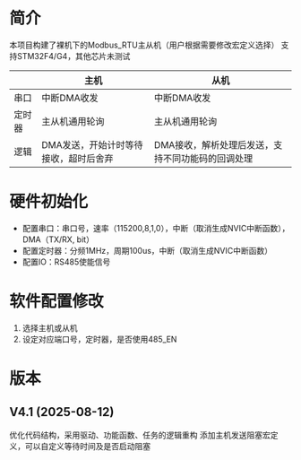 # 简介

本项目构建了裸机下的Modbus_RTU主从机（用户根据需要修改宏定义选择）
支持STM32F4/G4，其他芯片未测试

|        | 主机                                  | 从机                                              |
| ------ | ------------------------------------- | ------------------------------------------------- |
| 串口   | 中断DMA收发                           | 中断DMA收发                                       |
| 定时器 | 主从机通用轮询                        | 主从机通用轮询                                    |
| 逻辑   | DMA发送，开始计时等待接收，超时后舍弃 | DMA接收，解析处理后发送，支持不同功能码的回调处理 |

# 硬件初始化

- 配置串口：串口号，速率（115200,8,1,0），中断（取消生成NVIC中断函数），DMA（TX/RX, bit）
- 配置定时器：分频1MHz，周期100us，中断（取消生成NVIC中断函数）
- 配置IO：RS485使能信号

# 软件配置修改

1. 选择主机或从机
2. 设定对应端口号，定时器，是否使用485_EN

# 版本

## V4.1 (2025-08-12)

优化代码结构，采用驱动、功能函数、任务的逻辑重构
添加主机发送阻塞宏定义，可以自定义等待时间及是否启动阻塞


